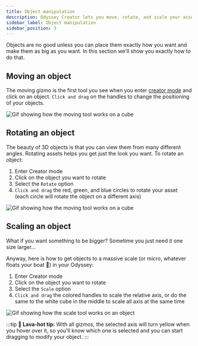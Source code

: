 ```yaml
---
title: Object manipulation
description: Odyssey Creator lets you move, rotate, and scale your assets in space, exactly like you would do in a 3D editor. This page shows you how to do it.
sidebar_label: Object manipulation
sidebar_position: 3
---
```


Objects are no good unless you can place them exactly how you want and make them as big as you want. In this section we'll show you exactly how to do that.

## Moving an object

The moving gizmo is the first tool you see when you enter [creator mode](creator-mode.md) and click on an object. `Click and drag` on the handles to change the positioning of your objects.

![Gif showing how the moving tool works on a cube](img/object-moving.gif)

## Rotating an object

The beauty of 3D objects is that you can view them from many different angles. Rotating assets helps you get just the look you want. To rotate an object:

1. Enter Creator mode
2. Click on the object you want to rotate
3. Select the `Rotate` option
4. `Click and drag` the red, green, and blue circles to rotate your asset (each circle will rotate the object on a different axis)

![Gif showing how the moving tool works on a cube](img/object-rotating.gif)

## Scaling an object

What if you want something to be bigger? Sometime you just need it one size larger...

Anyway, here is how to get objects to a massive scale (or micro, whatever floats your boat 🚢) in your Odyssey:

1. Enter Creator mode
2. Click on the object you want to rotate
3. Select the `Scale` option
4. `Click and drag` the colored handles to scale the relative axis, or do the same to the white cube in the middle to scale all axis at the same time

![Gif showing how the scale tool works on an object](img/object-scaling.gif)

:::tip
**🌋 Lava-hot tip:** With all gizmos, the selected axis will turn yellow when you hover over it, so you'll know which one is selected and you can start dragging to modify your object.
:::